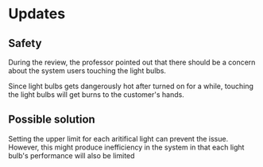 # Updates

## Safety

During the review, the professor pointed out that there should be a concern about the system users touching the light bulbs.

Since light bulbs gets dangerously hot after turned on for a while, touching the light bulbs will get burns to the customer's hands.


## Possible solution
Setting the upper limit for each aritifical light can prevent the issue. However, this might produce inefficiency in the system in that each light bulb's performance will also be limited
